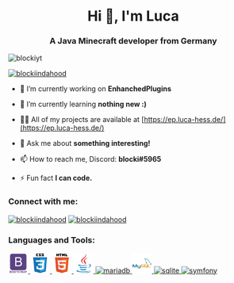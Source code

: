 <h1 align="center">Hi 👋, I'm Luca</h1>
<h3 align="center">A Java Minecraft developer from Germany</h3>

<p align="left"> <img src="https://komarev.com/ghpvc/?username=blockiyt&label=Profile%20views&color=0e75b6&style=flat" alt="blockiyt" /> </p>

<p align="left"> <a href="https://twitter.com/blockiindahood" target="blank"><img src="https://img.shields.io/twitter/follow/blockiindahood?logo=twitter&style=for-the-badge" alt="blockiindahood" /></a> </p>

- 🔭 I’m currently working on **EnhanchedPlugins**

- 🌱 I’m currently learning **nothing new :)**

- 👨‍💻 All of my projects are available at [https://ep.luca-hess.de/](https://ep.luca-hess.de/)

- 💬 Ask me about **something interesting!**

- 📫 How to reach me, Discord: **blocki#5965**

- ⚡ Fun fact **I can code.**

<h3 align="left">Connect with me:</h3>
<p align="left">
<a href="https://dev.to/blockiindahood" target="blank"><img align="center" src="https://raw.githubusercontent.com/rahuldkjain/github-profile-readme-generator/master/src/images/icons/Social/devto.svg" alt="blockiindahood" height="30" width="40" /></a>
<a href="https://twitter.com/blockiindahood" target="blank"><img align="center" src="https://raw.githubusercontent.com/rahuldkjain/github-profile-readme-generator/master/src/images/icons/Social/twitter.svg" alt="blockiindahood" height="30" width="40" /></a>
</p>

<h3 align="left">Languages and Tools:</h3>
<p align="left"> <a href="https://getbootstrap.com" target="_blank" rel="noreferrer"> <img src="https://raw.githubusercontent.com/devicons/devicon/master/icons/bootstrap/bootstrap-plain-wordmark.svg" alt="bootstrap" width="40" height="40"/> </a> <a href="https://www.w3schools.com/css/" target="_blank" rel="noreferrer"> <img src="https://raw.githubusercontent.com/devicons/devicon/master/icons/css3/css3-original-wordmark.svg" alt="css3" width="40" height="40"/> </a> <a href="https://www.w3.org/html/" target="_blank" rel="noreferrer"> <img src="https://raw.githubusercontent.com/devicons/devicon/master/icons/html5/html5-original-wordmark.svg" alt="html5" width="40" height="40"/> </a> <a href="https://www.java.com" target="_blank" rel="noreferrer"> <img src="https://raw.githubusercontent.com/devicons/devicon/master/icons/java/java-original.svg" alt="java" width="40" height="40"/> </a> <a href="https://mariadb.org/" target="_blank" rel="noreferrer"> <img src="https://www.vectorlogo.zone/logos/mariadb/mariadb-icon.svg" alt="mariadb" width="40" height="40"/> </a> <a href="https://www.mysql.com/" target="_blank" rel="noreferrer"> <img src="https://raw.githubusercontent.com/devicons/devicon/master/icons/mysql/mysql-original-wordmark.svg" alt="mysql" width="40" height="40"/> </a> <a href="https://www.sqlite.org/" target="_blank" rel="noreferrer"> <img src="https://www.vectorlogo.zone/logos/sqlite/sqlite-icon.svg" alt="sqlite" width="40" height="40"/> </a> <a href="https://symfony.com" target="_blank" rel="noreferrer"> <img src="https://symfony.com/logos/symfony_black_03.svg" alt="symfony" width="40" height="40"/> </a> </p>
